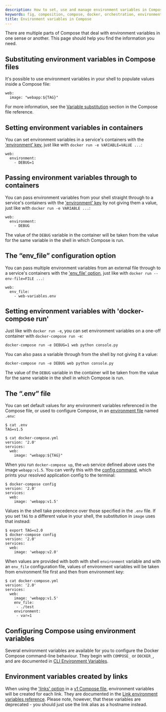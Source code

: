 ```yaml
---
description: How to set, use and manage environment variables in Compose
keywords: fig, composition, compose, docker, orchestration, environment, variables, env file
title: Environment variables in Compose
---
```


There are multiple parts of Compose that deal with environment variables in one sense or another. This page should help you find the information you need.


## Substituting environment variables in Compose files

It's possible to use environment variables in your shell to populate values inside a Compose file:

    web:
      image: "webapp:${TAG}"

For more information, see the [Variable substitution](compose-file.md#variable-substitution) section in the Compose file reference.


## Setting environment variables in containers

You can set environment variables in a service's containers with the ['environment' key](compose-file.md#environment), just like with `docker run -e VARIABLE=VALUE ...`:

    web:
      environment:
        - DEBUG=1


## Passing environment variables through to containers

You can pass environment variables from your shell straight through to a service's containers with the ['environment' key](compose-file.md#environment) by not giving them a value, just like with `docker run -e VARIABLE ...`:

    web:
      environment:
        - DEBUG

The value of the `DEBUG` variable in the container will be taken from the value for the same variable in the shell in which Compose is run.


## The “env_file” configuration option

You can pass multiple environment variables from an external file through to a service's containers with the ['env_file' option](compose-file.md#envfile), just like with `docker run --env-file=FILE ...`:

    web:
      env_file:
        - web-variables.env


## Setting environment variables with 'docker-compose run'

Just like with `docker run -e`, you can set environment variables on a one-off container with `docker-compose run -e`:

    docker-compose run -e DEBUG=1 web python console.py

You can also pass a variable through from the shell by not giving it a value:

    docker-compose run -e DEBUG web python console.py

The value of the `DEBUG` variable in the container will be taken from the value for the same variable in the shell in which Compose is run.


## The “.env” file

You can set default values for any environment variables referenced in the Compose file, or used to configure Compose, in an [environment file](env-file.md) named `.env`:

    $ cat .env
    TAG=v1.5

    $ cat docker-compose.yml
    version: '2.0'
    services:
      web:
        image: "webapp:${TAG}"

When you run `docker-compose up`, the `web` service defined above uses the image `webapp:v1.5`. You can verify this with the [config command](reference/config.md), which prints your resolved application config to the terminal:

    $ docker-compose config
    version: '2.0'
    services:
      web:
        image: 'webapp:v1.5'

Values in the shell take precedence over those specified in the `.env` file. If you set `TAG` to a different value in your shell, the substitution in `image` uses that instead:

    $ export TAG=v2.0
    $ docker-compose config
    version: '2.0'
    services:
      web:
        image: 'webapp:v2.0'
   
When values are provided with both with shell `environment` variable and with an `env_file` configuration file, values of environment variables will be taken from environment file first and then from environment key:

    $ cat docker-compose.yml
    version: '2.0'
    services:
      web:
        image: 'webapp:v1.5'
        env_file:
         - ./test
        environment:
         - var=1


## Configuring Compose using environment variables

Several environment variables are available for you to configure the Docker Compose command-line behaviour. They begin with `COMPOSE_` or `DOCKER_`, and are documented in [CLI Environment Variables](reference/envvars.md).

## Environment variables created by links

When using the ['links' option](compose-file.md#links) in a [v1 Compose file](compose-file.md#version-1), environment variables will be created for each link. They are documented in the [Link environment variables reference](link-env-deprecated.md). Please note, however, that these variables are deprecated - you should just use the link alias as a hostname instead.
